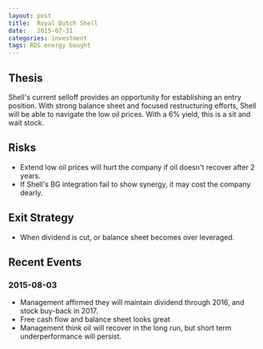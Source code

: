 ```yaml
---
layout: post
title:  Royal Dutch Shell
date:   2015-07-31
categories: investment
tags: RDS energy bought
---
```


## Thesis
Shell's current selloff provides an opportunity for establishing an entry position. With strong balance sheet and focused restructuring efforts, Shell will be able to navigate the low oil prices. With a 6% yield, this is a sit and wait stock. 


## Risks
- Extend low oil prices will hurt the company if oil doesn't recover after 2 years. 
- If Shell's BG integration fail to show synergy, it may cost the company dearly. 

## Exit Strategy
- When dividend is cut, or balance sheet becomes over leveraged. 

## Recent Events

### 2015-08-03
- Management affirmed they will maintain dividend through 2016, and stock buy-back in 2017. 
- Free cash flow and balance sheet looks great
- Management think oil will recover in the long run, but short term underperformance will persist. 
